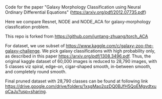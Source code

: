 Code for the paper "Galaxy Morphology Classification using Neural Ordinary Differential Equations" (https://arxiv.org/pdf/2012.07735.pdf)

Here we compare Resnet, NODE and NODE_ACA for galaxy-morphology classfication problem.

This repo is forked from https://github.com/juntang-zhuang/torch_ACA

For dataset, we use subset of https://www.kaggle.com/c/galaxy-zoo-the-galaxy-challenge. We pick galaxy classifications with high probability only, as described in this paper https://arxiv.org/pdf/1308.3496.pdf. Thus, the original kaggle dataset of 60,000 images is reduced to 28,790 images, with 5 classes viz spiral, edge-on, cigar-shaped smooth, in-between smooth, and completely round smooth.

Final pruned dataset with 28,790 classes can be found at following link https://drive.google.com/drive/folders/1xsgMao2ozDQ0BJfH5QoEMgvdtxuqCaJu?usp=sharing.

